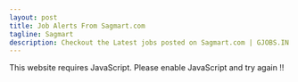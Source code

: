 ```yaml
---
layout: post
title: Job Alerts From Sagmart.com
tagline: Sagmart
description: Checkout the Latest jobs posted on Sagmart.com | GJOBS.IN | Updates from all your favourite job portals at a single place
---
```

<script>document.write(x1.concat(s1)+sagmart+s2.concat(x2));</script><noscript>This website requires JavaScript. Please enable JavaScript and try again !!</noscript>